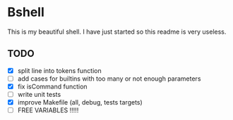 # Bshell

This is my beautiful shell. I have just started so this readme is very useless.

## TODO
- [x] split line into tokens function
- [ ] add cases for builtins with too many or not enough parameters
- [x] fix isCommand function
- [ ] write unit tests
- [x] improve Makefile (all, debug, tests targets)
- [ ] FREE VARIABLES !!!!!